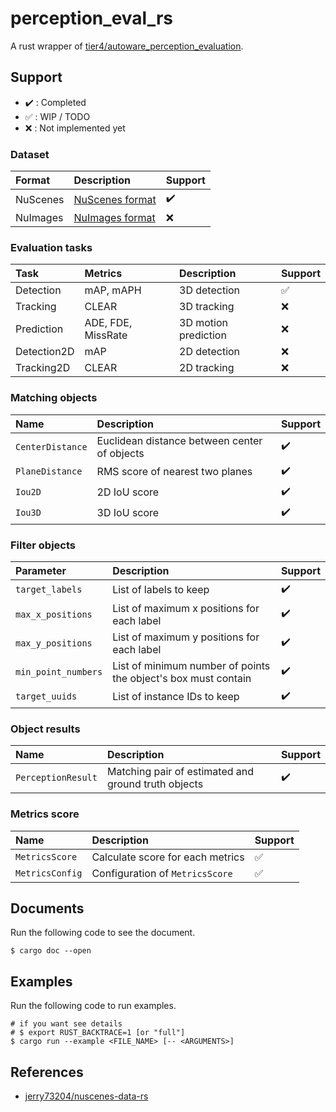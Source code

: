 # perception_eval_rs

A rust wrapper of [tier4/autoware_perception_evaluation](https://github.com/tier4/autoware_perception_evaluation).

## Support

- :heavy_check_mark: : Completed
- :white_check_mark: : WIP / TODO
- :x: : Not implemented yet

### Dataset

| Format   | Description                                          | Support            |
| :------- | :--------------------------------------------------- | :----------------- |
| NuScenes | [NuScenes format](https://www.nuscenes.org/nuscenes) | :heavy_check_mark: |
| NuImages | [NuImages format](https://www.nuscenes.org/nuimages) | :x:                |

### Evaluation tasks

| Task        | Metrics            | Description          | Support            |
| :---------- | :----------------- | :------------------- | :----------------- |
| Detection   | mAP, mAPH          | 3D detection         | :white_check_mark: |
| Tracking    | CLEAR              | 3D tracking          | :x:                |
| Prediction  | ADE, FDE, MissRate | 3D motion prediction | :x:                |
| Detection2D | mAP                | 2D detection         | :x:                |
| Tracking2D  | CLEAR              | 2D tracking          | :x:                |

### Matching objects

| Name             | Description                                  | Support            |
|:-----------------|:---------------------------------------------|:-------------------|
| `CenterDistance` | Euclidean distance between center of objects | :heavy_check_mark: |
| `PlaneDistance`  | RMS score of nearest two planes              | :heavy_check_mark: |
| `Iou2D`          | 2D IoU score                                 | :heavy_check_mark: |
| `Iou3D`          | 3D IoU score                                 | :heavy_check_mark: |

### Filter objects

| Parameter           | Description                                                    | Support            |
| :------------------ | :------------------------------------------------------------- | :----------------- |
| `target_labels`     | List of labels to keep                                         | :heavy_check_mark: |
| `max_x_positions`   | List of maximum x positions for each label                     | :heavy_check_mark: |
| `max_y_positions`   | List of maximum y positions for each label                     | :heavy_check_mark: |
| `min_point_numbers` | List of minimum number of points the object's box must contain | :heavy_check_mark: |
| `target_uuids`      | List of instance IDs to keep                                   | :heavy_check_mark: |

### Object results

| Name                    | Description                                         | Support            |
|:------------------------|:----------------------------------------------------|:-------------------|
| `PerceptionResult`      | Matching pair of estimated and ground truth objects | :heavy_check_mark: |

### Metrics score

| Name            | Description                      | Support            |
|:----------------|:---------------------------------|:-------------------|
| `MetricsScore`  | Calculate score for each metrics | :white_check_mark: |
| `MetricsConfig` | Configuration of `MetricsScore`  | :white_check_mark: |


## Documents

Run the following code to see the document.

```shell
$ cargo doc --open
```

## Examples

Run the following code to run examples.

```shell
# if you want see details
# $ export RUST_BACKTRACE=1 [or "full"]
$ cargo run --example <FILE_NAME> [-- <ARGUMENTS>]
```

## References

- [jerry73204/nuscenes-data-rs](https://github.com/jerry73204/nuscenes-data-rs)
